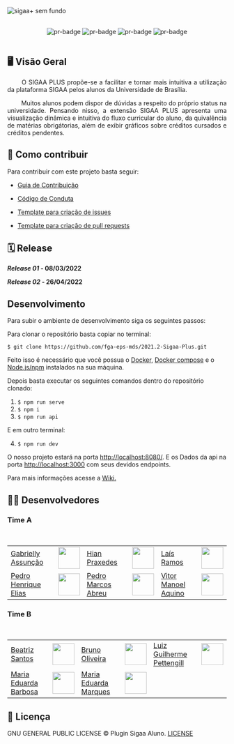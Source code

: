 
![sigaa+ sem fundo](https://user-images.githubusercontent.com/86726332/156260318-b0393815-e456-4ee2-8705-84849afe3094.png)

<br>
<div align="center">
  <img alt="pr-badge" src="https://img.shields.io/github/contributors/fga-eps-mds/2021.2-Sigaa-Plus"/>
  <img alt="pr-badge" src="https://img.shields.io/github/issues-closed/fga-eps-mds/Tema-02?color=sucess"/>
  <img alt="pr-badge" src="https://img.shields.io/github/issues-pr-closed/fga-eps-mds/Tema-02?color"/>
  <img alt="pr-badge" src="https://img.shields.io/github/repo-size/fga-eps-mds/Tema-02?color=sucess"/>
</div>
<br>

## 🖥️ Visão Geral

<p align="justify"> &emsp;&emsp;
  O SIGAA PLUS propõe-se a facilitar e tornar mais intuitiva a utilização da plataforma SIGAA pelos alunos da Universidade de Brasília. 
</p>
<p align="justify"> &emsp;&emsp;
  Muitos alunos podem dispor de dúvidas a respeito do próprio status na universidade. Pensando nisso, a extensão SIGAA PLUS apresenta uma visualização dinâmica e intuitiva do fluxo curricular do aluno, da quivalência de matérias obrigátorias, além de exibir gráficos sobre créditos cursados e créditos pendentes. 
</p>

## 🤝 Como contribuir

Para contribuir com este projeto basta seguir:

-  [Guia de Contribuição](https://github.com/fga-eps-mds/2021.2-Sigaa-Plus/blob/6bea446ee4be5e15a1c49b1af7f11c93baf0d92f/docs/CONTRIBUTING.md) 

-  [Código de Conduta](https://github.com/fga-eps-mds/2021.2-Sigaa-Plus/blob/6bea446ee4be5e15a1c49b1af7f11c93baf0d92f/CODE_OF_CONDUCT.md)

-  [Template para criação de issues](https://github.com/fga-eps-mds/2021.2-Sigaa-Plus/tree/main/.github/ISSUE_TEMPLATE)

-  [Template para criação de pull requests](https://github.com/fga-eps-mds/2021.2-Sigaa-Plus/blob/main/.github/pull_request_template.md)

## 🗓️ Release

<strong><i>Release 01</i> - 08/03/2022

<i>Release 02</i> - 26/04/2022 </strong>

## Desenvolvimento

Para subir o ambiente de desenvolvimento siga os seguintes passos:

Para clonar o repositório basta copiar no terminal: <br>

`$ git clone https://github.com/fga-eps-mds/2021.2-Sigaa-Plus.git`

Feito isso é necessário que você possua o [Docker](https://docs.docker.com/desktop/), [Docker compose](https://docs.docker.com/compose/) e o [Node.js/npm](https://nodejs.org/en/download/) instalados na sua máquina.  

Depois basta executar os seguintes comandos dentro do repositório clonado: <br>
1. `$ npm run serve`
2. `$ npm i` 
3. `$ npm run api`

E em outro terminal:

4.  `$ npm run dev `

O nosso projeto estará na porta [http://localhost:8080/](http://localhost:8080/).
E os Dados da api na porta [http://localhost:3000](http://localhost:3000) com seus devidos endpoints. 

Para mais informações acesse a [Wiki.](https://github.com/fga-eps-mds/2021.2-Sigaa-Plus/wiki/Tutoriais)

## 🧑‍💻 Desenvolvedores
### Time A

<div id="div1">
<br>
<table>
     <tr>
     <td><a href="https://github.com/GabriellyAssuncao">Gabrielly Assunção</a></td>
        <td><a href="https://github.com/GabriellyAssuncao"><img src="https://avatars.githubusercontent.com/u/86726332?v=4" width="50px;"</a></td>
        <td><a href="https://github.com/HianPraxedes">Hian Praxedes</a></td>
        <td><a href="https://github.com/HianPraxedes"><img src="https://avatars.githubusercontent.com/u/78980856?v=4" width="50px;"</a></td><td><a href="https://github.com/laisramos123">Laís Ramos</a></td>
        <td><a href="https://github.com/laisramos123"><img src="https://avatars.githubusercontent.com/u/38669960?v=4" width="50px;"</a></td>
    </tr>
    <tr>
        <td><a href="https://github.com/Elios630">Pedro Henrique Elias</a></td>
        <td><a href="https://github.com/Elios630"><img src="https://avatars.githubusercontent.com/u/78980830?v=4" width="50px;"</a></td>
        <td><a href="https://github.com/ahbreu">Pedro Marcos Abreu</a></td>
        <td><a href="https://github.com/ahbreu"><img src="https://avatars.githubusercontent.com/u/56367128?v=4" width="50px;"</a></td>
        <td><a href="https://github.com/vitormanoel17">Vitor Manoel Aquino</a></td>
        <td><a href="https://github.com/vitormanoel17"><img src="https://avatars.githubusercontent.com/u/74791849?v=4" width="50px;"</a></td>
    </tr>
</table>
</div>

### Time B

<div id="div1">
<br>
<table>
     <tr>
        <td><a href="https://github.com/beatrizSO">Beatriz Santos</a></td>
        <td><a href="https://github.com/beatrizSO"><img src="https://avatars.githubusercontent.com/u/65085229?v=4" width="50px;"</a></td>
        <td><a href="https://github.com/eng-Bruno">Bruno Oliveira</a></td>
        <td><a href="https://github.com/eng-Bruno"><img src="https://avatars.githubusercontent.com/u/81006095?v=4" width="50px;"</a></td>
        <td><a href="https://github.com/LuizPettengill">Luiz Guilherme Pettengill</a></td>
        <td><a href="https://github.com/LuizPettengill"><img src="https://avatars.githubusercontent.com/u/44177946?v=4" width="50px;"</a></td>
    </tr>
    <tr>
        <td><a href="https://github.com/Madu01">Maria Eduarda Barbosa</a></td>
        <td><a href="https://github.com/Madu01"><img src="https://avatars.githubusercontent.com/u/64814266?v=4" width="50px;"</a></td>
        <td><a href="https://github.com/EduardaSMarques">Maria Eduarda Marques</a></td>
        <td><a href="https://github.com/EduardaSMarques"><img src="https://avatars.githubusercontent.com/u/79334692?v=4" width="50px;"</a></td>
        <td align="center"> </td>
        <td></td>
    </tr>
</table>
</div>

## 📄 Licença

GNU GENERAL PUBLIC LICENSE © Plugin Sigaa Aluno. [LICENSE](/LICENSE)
